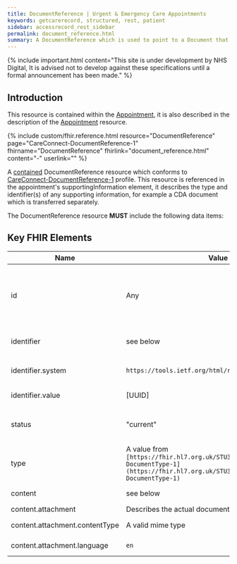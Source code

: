 ```yaml
---
title: DocumentReference | Urgent & Emergency Care Appointments
keywords: getcarerecord, structured, rest, patient
sidebar: accessrecord_rest_sidebar
permalink: document_reference.html
summary: A DocumentReference which is used to point to a Document that contains information supporting an Appointment.
---
```


{% include important.html content="This site is under development by NHS Digital, It is advised not to develop against these specifications until a formal announcement has been made." %}

## Introduction ##
This resource is contained within the <a href='appointment.html#contained-resources'>Appointment</a>, it is also described in the description of the <a href='appointment.html#documentreference'>Appointment</a> resource.

{% include custom/fhir.reference.html resource="DocumentReference" page="CareConnect-DocumentReference-1" fhirname="DocumentReference" fhirlink="document_reference.html" content="-" userlink="" %}

A <a href='http://hl7.org/fhir/stu3/references.html#contained'>contained</a> DocumentReference resource which conforms to <a href='https://fhir.hl7.org.uk/STU3/StructureDefinition/CareConnect-DocumentReference-1'>CareConnect-DocumentReference-1</a> profile.
This resource is referenced in the appointment's supportingInformation element, it describes the type and identifier(s) of any supporting information, for example a CDA document which is transferred separately.

The DocumentReference resource **MUST** include the following data items:

## Key FHIR Elements ##

| Name | Value | Description |
|---|---|---|
| id | Any | Any identifier, used to reference the resource from the `supportingInformation` element in the containing <a href='appointment.html'>Appointment</a> resource |
| identifier | see below | Identifies the supporting information (e.g. CDA document) |
| identifier.system | `https://tools.ietf.org/html/rfc4122` | Indicates that the associated value is a UUID. |
| identifier.value | [UUID] | The UUID of the associated document |
| status | "current" | Indicates that the associated document is current. No other value is expected. |
| type | A value from `[https://fhir.hl7.org.uk/STU3/ValueSet/CareConnect-DocumentType-1](https://fhir.hl7.org.uk/STU3/ValueSet/CareConnect-DocumentType-1)` | Indicates the type of document |
| content | see below | Describes the actual document |
| content.attachment | Describes the actual document |
| content.attachment.contentType | A valid mime type | Indicates the mime type of the document |
| content.attachment.language | `en` | States that the document is in English |

